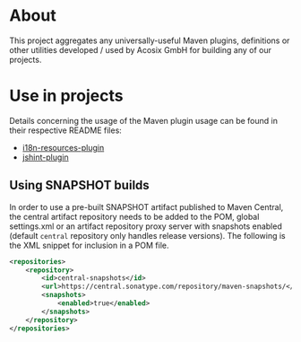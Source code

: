 # About
This project aggregates any universally-useful Maven plugins, definitions or other utilities developed / used by Acosix GmbH for building any of our projects.

# Use in projects

Details concerning the usage of the Maven plugin usage can be found in their respective README files:

* [i18n-resources-plugin](./i18n-resources-plugin/README.md)
* [jshint-plugin](./jshint-plugin/README.md)

## Using SNAPSHOT builds

In order to use a pre-built SNAPSHOT artifact published to Maven Central, the central artifact repository needs to be added to the POM, global settings.xml or an artifact repository proxy server with snapshots enabled (default `central` repository only handles release versions). The following is the XML snippet for inclusion in a POM file.

```xml
<repositories>
    <repository>
        <id>central-snapshots</id>
        <url>https://central.sonatype.com/repository/maven-snapshots/</url>
        <snapshots>
            <enabled>true</enabled>
        </snapshots>
    </repository>
</repositories>
```